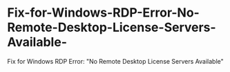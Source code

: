 # Fix-for-Windows-RDP-Error-No-Remote-Desktop-License-Servers-Available-
Fix for Windows RDP Error: "No Remote Desktop License Servers Available"
